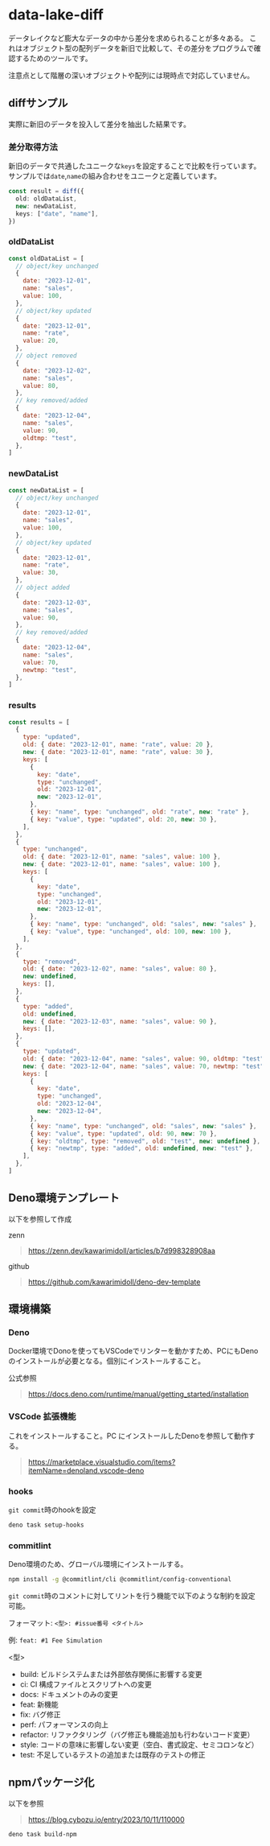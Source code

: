 # data-lake-diff

データレイクなど膨大なデータの中から差分を求められることが多々ある。
これはオブジェクト型の配列データを新旧で比較して、その差分をプログラムで確認するためのツールです。

注意点として階層の深いオブジェクトや配列には現時点で対応していません。

## diffサンプル

実際に新旧のデータを投入して差分を抽出した結果です。

### 差分取得方法

新旧のデータで共通したユニークな`keys`を設定することで比較を行っています。サンプルでは`date`,`name`の組み合わせをユニークと定義しています。

```typescript
const result = diff({
  old: oldDataList,
  new: newDataList,
  keys: ["date", "name"],
})
```

### oldDataList

```javascript
const oldDataList = [
  // object/key unchanged
  {
    date: "2023-12-01",
    name: "sales",
    value: 100,
  },
  // object/key updated
  {
    date: "2023-12-01",
    name: "rate",
    value: 20,
  },
  // object removed
  {
    date: "2023-12-02",
    name: "sales",
    value: 80,
  },
  // key removed/added
  {
    date: "2023-12-04",
    name: "sales",
    value: 90,
    oldtmp: "test",
  },
]
```

### newDataList

```javascript
const newDataList = [
  // object/key unchanged
  {
    date: "2023-12-01",
    name: "sales",
    value: 100,
  },
  // object/key updated
  {
    date: "2023-12-01",
    name: "rate",
    value: 30,
  },
  // object added
  {
    date: "2023-12-03",
    name: "sales",
    value: 90,
  },
  // key removed/added
  {
    date: "2023-12-04",
    name: "sales",
    value: 70,
    newtmp: "test",
  },
]
```

### results

```javascript
const results = [
  {
    type: "updated",
    old: { date: "2023-12-01", name: "rate", value: 20 },
    new: { date: "2023-12-01", name: "rate", value: 30 },
    keys: [
      {
        key: "date",
        type: "unchanged",
        old: "2023-12-01",
        new: "2023-12-01",
      },
      { key: "name", type: "unchanged", old: "rate", new: "rate" },
      { key: "value", type: "updated", old: 20, new: 30 },
    ],
  },
  {
    type: "unchanged",
    old: { date: "2023-12-01", name: "sales", value: 100 },
    new: { date: "2023-12-01", name: "sales", value: 100 },
    keys: [
      {
        key: "date",
        type: "unchanged",
        old: "2023-12-01",
        new: "2023-12-01",
      },
      { key: "name", type: "unchanged", old: "sales", new: "sales" },
      { key: "value", type: "unchanged", old: 100, new: 100 },
    ],
  },
  {
    type: "removed",
    old: { date: "2023-12-02", name: "sales", value: 80 },
    new: undefined,
    keys: [],
  },
  {
    type: "added",
    old: undefined,
    new: { date: "2023-12-03", name: "sales", value: 90 },
    keys: [],
  },
  {
    type: "updated",
    old: { date: "2023-12-04", name: "sales", value: 90, oldtmp: "test" },
    new: { date: "2023-12-04", name: "sales", value: 70, newtmp: "test" },
    keys: [
      {
        key: "date",
        type: "unchanged",
        old: "2023-12-04",
        new: "2023-12-04",
      },
      { key: "name", type: "unchanged", old: "sales", new: "sales" },
      { key: "value", type: "updated", old: 90, new: 70 },
      { key: "oldtmp", type: "removed", old: "test", new: undefined },
      { key: "newtmp", type: "added", old: undefined, new: "test" },
    ],
  },
]
```

## Deno環境テンプレート

以下を参照して作成

zenn

> https://zenn.dev/kawarimidoll/articles/b7d998328908aa

github

> https://github.com/kawarimidoll/deno-dev-template

## 環境構築

### Deno

Docker環境でDonoを使ってもVSCodeでリンターを動かすため、PCにもDenoのインストールが必要となる。個別にインストールすること。

公式参照

> https://docs.deno.com/runtime/manual/getting_started/installation

### VSCode 拡張機能

これをインストールすること。PC にインストールしたDenoを参照して動作する。

> https://marketplace.visualstudio.com/items?itemName=denoland.vscode-deno

### hooks

`git commit`時のhookを設定

```bash
deno task setup-hooks
```

### commitlint

Deno環境のため、グローバル環境にインストールする。

```bash
npm install -g @commitlint/cli @commitlint/config-conventional
```

`git commit`時のコメントに対してリントを行う機能で以下のような制約を設定可能。

フォーマット: `<型>: #issue番号 <タイトル>`

例: `feat: #1 Fee Simulation`

<型>

- build: ビルドシステムまたは外部依存関係に影響する変更
- ci: CI 構成ファイルとスクリプトへの変更
- docs: ドキュメントのみの変更
- feat: 新機能
- fix: バグ修正
- perf: パフォーマンスの向上
- refactor: リファクタリング（バグ修正も機能追加も行わないコード変更）
- style: コードの意味に影響しない変更（空白、書式設定、セミコロンなど）
- test: 不足しているテストの追加または既存のテストの修正

## npmパッケージ化

以下を参照

> https://blog.cybozu.io/entry/2023/10/11/110000

```bash
deno task build-npm
```

